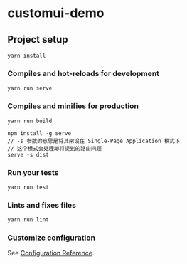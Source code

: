 # customui-demo

## Project setup
```
yarn install
```

### Compiles and hot-reloads for development
```
yarn run serve
```

### Compiles and minifies for production
```
yarn run build

npm install -g serve
// -s 参数的意思是将其架设在 Single-Page Application 模式下
// 这个模式会处理即将提到的路由问题
serve -s dist
```

### Run your tests
```
yarn run test
```

### Lints and fixes files
```
yarn run lint
```

### Customize configuration
See [Configuration Reference](https://cli.vuejs.org/config/).
